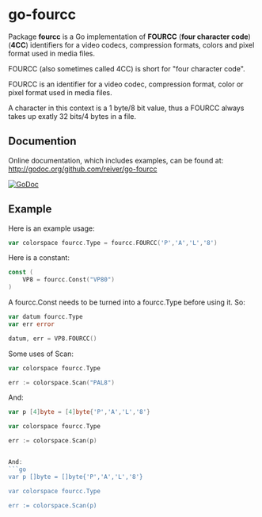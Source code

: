 # go-fourcc

Package **fourcc** is a Go implementation of **FOURCC** (**four character code**) (**4CC**) identifiers for a video codecs, compression formats, colors and pixel format used in media files. 

FOURCC (also sometimes called 4CC) is short for "four character code".

FOURCC is an identifier for a video codec, compression format, color or pixel format used in media files.

A character in this context is a 1 byte/8 bit value, thus a FOURCC always takes up exatly 32 bits/4 bytes in a file.


## Documention

Online documentation, which includes examples, can be found at: http://godoc.org/github.com/reiver/go-fourcc

[![GoDoc](https://godoc.org/github.com/reiver/go-fourcc?status.svg)](https://godoc.org/github.com/reiver/go-fourcc)


## Example

Here is an example usage:

```go
var colorspace fourcc.Type = fourcc.FOURCC('P','A','L','8')

```

Here is a constant:
```go
const (
	VP8 = fourcc.Const("VP80")
)
```

A fourcc.Const needs to be turned into a fourcc.Type before using it. So:
```go
var datum fourcc.Type
var err error

datum, err = VP8.FOURCC()
```

Some uses of Scan:
```go
var colorspace fourcc.Type

err := colorspace.Scan("PAL8")
```

And:
```go
var p [4]byte = [4]byte{'P','A','L','8'}

var colorspace fourcc.Type

err := colorspace.Scan(p)


And:
```go
var p []byte = []byte{'P','A','L','8'}

var colorspace fourcc.Type

err := colorspace.Scan(p)
